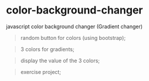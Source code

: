 # color-background-changer
 javascript color background changer (Gradient changer)
 
> random button for colors (using bootstrap);

> 3 colors for gradients;

> display the value of the 3 colors;

> exercise project;
